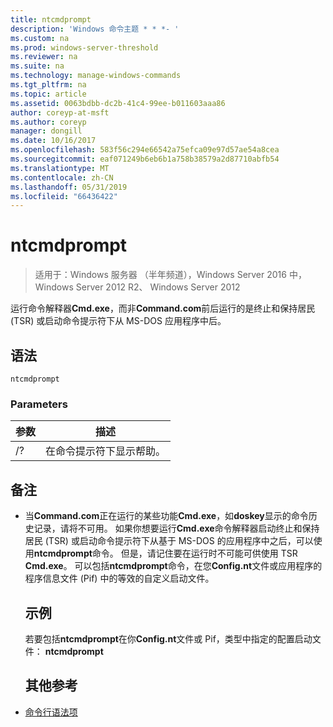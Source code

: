 ```yaml
---
title: ntcmdprompt
description: 'Windows 命令主题 * * *- '
ms.custom: na
ms.prod: windows-server-threshold
ms.reviewer: na
ms.suite: na
ms.technology: manage-windows-commands
ms.tgt_pltfrm: na
ms.topic: article
ms.assetid: 0063bdbb-dc2b-41c4-99ee-b011603aaa86
author: coreyp-at-msft
ms.author: coreyp
manager: dongill
ms.date: 10/16/2017
ms.openlocfilehash: 583f56c294e66542a75efca09e97d57ae54a8cea
ms.sourcegitcommit: eaf071249b6eb6b1a758b38579a2d87710abfb54
ms.translationtype: MT
ms.contentlocale: zh-CN
ms.lasthandoff: 05/31/2019
ms.locfileid: "66436422"
---
```

# <a name="ntcmdprompt"></a>ntcmdprompt

>适用于：Windows 服务器 （半年频道），Windows Server 2016 中，Windows Server 2012 R2、 Windows Server 2012

运行命令解释器**Cmd.exe**，而非**Command.com**前后运行的是终止和保持居民 (TSR) 或启动命令提示符下从 MS-DOS 应用程序中后。
## <a name="syntax"></a>语法
```
ntcmdprompt
```
### <a name="parameters"></a>Parameters

| 参数 |             描述              |
|-----------|--------------------------------------|
|    /?     | 在命令提示符下显示帮助。 |

## <a name="remarks"></a>备注
- 当**Command.com**正在运行的某些功能**Cmd.exe**，如**doskey**显示的命令历史记录，请将不可用。 如果你想要运行**Cmd.exe**命令解释器启动终止和保持居民 (TSR) 或启动命令提示符下从基于 MS-DOS 的应用程序中之后，可以使用**ntcmdprompt**命令。 但是，请记住要在运行时不可能可供使用 TSR **Cmd.exe**。 可以包括**ntcmdprompt**命令，在您**Config.nt**文件或应用程序的程序信息文件 (Pif) 中的等效的自定义启动文件。
  ## <a name="examples"></a>示例
  若要包括**ntcmdprompt**在你**Config.nt**文件或 Pif，类型中指定的配置启动文件： **ntcmdprompt**
  ## <a name="additional-references"></a>其他参考
- [命令行语法项](command-line-syntax-key.md)

